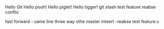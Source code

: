Hello Git
Hello pooh!
Hello piglet!
Hello tigger!
git stash test
feature reabse conflic

fast forward - same line
three way othe
master intsert
-reabse test
feature.c
